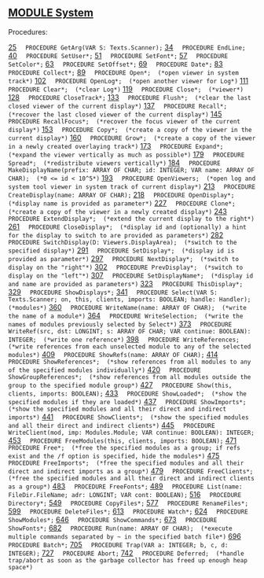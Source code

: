 
## [MODULE System](https://github.com/io-core/System/blob/main/System.Mod)

Procedures:

[25](https://github.com/io-core/System/blob/main/System.Mod#25) `  PROCEDURE GetArg(VAR S: Texts.Scanner);`
[34](https://github.com/io-core/System/blob/main/System.Mod#34) `  PROCEDURE EndLine;`
[40](https://github.com/io-core/System/blob/main/System.Mod#40) `  PROCEDURE SetUser*;`
[51](https://github.com/io-core/System/blob/main/System.Mod#51) `  PROCEDURE SetFont*;`
[57](https://github.com/io-core/System/blob/main/System.Mod#57) `  PROCEDURE SetColor*;`
[63](https://github.com/io-core/System/blob/main/System.Mod#63) `  PROCEDURE SetOffset*;`
[69](https://github.com/io-core/System/blob/main/System.Mod#69) `  PROCEDURE Date*;`
[83](https://github.com/io-core/System/blob/main/System.Mod#83) `  PROCEDURE Collect*;`
[89](https://github.com/io-core/System/blob/main/System.Mod#89) `  PROCEDURE Open*;  (*open viewer in system track*)`
[102](https://github.com/io-core/System/blob/main/System.Mod#102) `  PROCEDURE OpenLog*;  (*open another viewer for Log*)`
[111](https://github.com/io-core/System/blob/main/System.Mod#111) `  PROCEDURE Clear*;  (*clear Log*)`
[119](https://github.com/io-core/System/blob/main/System.Mod#119) `  PROCEDURE Close*;  (*viewer*)`
[128](https://github.com/io-core/System/blob/main/System.Mod#128) `  PROCEDURE CloseTrack*;`
[133](https://github.com/io-core/System/blob/main/System.Mod#133) `  PROCEDURE Flush*;  (*clear the last closed viewer of the current display*)`
[137](https://github.com/io-core/System/blob/main/System.Mod#137) `  PROCEDURE Recall*;  (*recover the last closed viewer of the current display*)`
[145](https://github.com/io-core/System/blob/main/System.Mod#145) `  PROCEDURE RecallFocus*;  (*recover the focus viewer of the current display*)`
[153](https://github.com/io-core/System/blob/main/System.Mod#153) `  PROCEDURE Copy*;  (*create a copy of the viewer in the current display*)`
[160](https://github.com/io-core/System/blob/main/System.Mod#160) `  PROCEDURE Grow*;  (*create a copy of the viewer in a newly created overlaying track*)`
[173](https://github.com/io-core/System/blob/main/System.Mod#173) `  PROCEDURE Expand*;  (*expand the viewer vertically as much as possible*)`
[179](https://github.com/io-core/System/blob/main/System.Mod#179) `  PROCEDURE Spread*;  (*redistribute viewers vertically*)`
[184](https://github.com/io-core/System/blob/main/System.Mod#184) `  PROCEDURE MakeDisplayName(prefix: ARRAY OF CHAR; id: INTEGER; VAR name: ARRAY OF CHAR);  (*0 <= id < 10^5*)`
[193](https://github.com/io-core/System/blob/main/System.Mod#193) `  PROCEDURE OpenViewers;  (*open log and system tool viewer in system track of current display*)`
[213](https://github.com/io-core/System/blob/main/System.Mod#213) `  PROCEDURE CreateDisplay(name: ARRAY OF CHAR);`
[218](https://github.com/io-core/System/blob/main/System.Mod#218) `  PROCEDURE OpenDisplay*;  (*display name is provided as parameter*)`
[227](https://github.com/io-core/System/blob/main/System.Mod#227) `  PROCEDURE Clone*;  (*create a copy of the viewer in a newly created display*)`
[243](https://github.com/io-core/System/blob/main/System.Mod#243) `  PROCEDURE ExtendDisplay*;  (*extend the current display to the right*)`
[261](https://github.com/io-core/System/blob/main/System.Mod#261) `  PROCEDURE CloseDisplay*;  (*display id and (optionally) a hint for the display to switch to are provided as parameters*)`
[282](https://github.com/io-core/System/blob/main/System.Mod#282) `  PROCEDURE SwitchDisplay(D: Viewers.DisplayArea);  (*switch to the specified display*)`
[291](https://github.com/io-core/System/blob/main/System.Mod#291) `  PROCEDURE SetDisplay*;  (*display id is provided as parameter*)`
[297](https://github.com/io-core/System/blob/main/System.Mod#297) `  PROCEDURE NextDisplay*;  (*switch to display on the "right"*)`
[302](https://github.com/io-core/System/blob/main/System.Mod#302) `  PROCEDURE PrevDisplay*;  (*switch to display on the "left"*)`
[307](https://github.com/io-core/System/blob/main/System.Mod#307) `  PROCEDURE SetDisplayName*;  (*display id and name are provided as parameters*)`
[323](https://github.com/io-core/System/blob/main/System.Mod#323) `  PROCEDURE ThisDisplay*;`
[329](https://github.com/io-core/System/blob/main/System.Mod#329) `  PROCEDURE ShowDisplays*;`
[341](https://github.com/io-core/System/blob/main/System.Mod#341) `  PROCEDURE Select(VAR S: Texts.Scanner; on, this, clients, imports: BOOLEAN; handle: Handler);  (*modules*)`
[360](https://github.com/io-core/System/blob/main/System.Mod#360) `  PROCEDURE WriteName(name: ARRAY OF CHAR);  (*write the name of a module*)`
[364](https://github.com/io-core/System/blob/main/System.Mod#364) `  PROCEDURE WriteSelection;  (*write the names of modules previously selected by Select*)`
[373](https://github.com/io-core/System/blob/main/System.Mod#373) `  PROCEDURE WriteRef(src, dst: LONGINT; s: ARRAY OF CHAR; VAR continue: BOOLEAN): INTEGER;  (*write one reference*)`
[398](https://github.com/io-core/System/blob/main/System.Mod#398) `  PROCEDURE WriteReferences;  (*write references from each unselected module to any of the selected modules*)`
[409](https://github.com/io-core/System/blob/main/System.Mod#409) `  PROCEDURE ShowRefs(name: ARRAY OF CHAR);`
[414](https://github.com/io-core/System/blob/main/System.Mod#414) `  PROCEDURE ShowReferences*;  (*show references from all modules to any of the specified modules individually*)`
[420](https://github.com/io-core/System/blob/main/System.Mod#420) `  PROCEDURE ShowGroupReferences*;  (*show references from all modules outside the group to the specified module group*)`
[427](https://github.com/io-core/System/blob/main/System.Mod#427) `  PROCEDURE Show(this, clients, imports: BOOLEAN);`
[433](https://github.com/io-core/System/blob/main/System.Mod#433) `  PROCEDURE ShowLoaded*;  (*show the specified modules if they are loaded*)`
[437](https://github.com/io-core/System/blob/main/System.Mod#437) `  PROCEDURE ShowImports*;  (*show the specified modules and all their direct and indirect imports*)`
[441](https://github.com/io-core/System/blob/main/System.Mod#441) `  PROCEDURE ShowClients*;  (*show the specified modules and all their direct and indirect clients*)`
[445](https://github.com/io-core/System/blob/main/System.Mod#445) `  PROCEDURE WriteClient(mod, imp: Modules.Module; VAR continue: BOOLEAN): INTEGER;`
[453](https://github.com/io-core/System/blob/main/System.Mod#453) `  PROCEDURE FreeModules(this, clients, imports: BOOLEAN);`
[471](https://github.com/io-core/System/blob/main/System.Mod#471) `  PROCEDURE Free*;  (*free the specified modules as a group; if refs exist and the /f option is specified, hide the modules*)`
[475](https://github.com/io-core/System/blob/main/System.Mod#475) `  PROCEDURE FreeImports*;  (*free the specified modules and all their direct and indirect imports as a group*)`
[479](https://github.com/io-core/System/blob/main/System.Mod#479) `  PROCEDURE FreeClients*;  (*free the specified modules and all their direct and indirect clients as a group*)`
[483](https://github.com/io-core/System/blob/main/System.Mod#483) `  PROCEDURE FreeFonts*;`
[489](https://github.com/io-core/System/blob/main/System.Mod#489) `  PROCEDURE List(name: FileDir.FileName; adr: LONGINT; VAR cont: BOOLEAN);`
[516](https://github.com/io-core/System/blob/main/System.Mod#516) `  PROCEDURE Directory*;`
[549](https://github.com/io-core/System/blob/main/System.Mod#549) `  PROCEDURE CopyFiles*;`
[577](https://github.com/io-core/System/blob/main/System.Mod#577) `  PROCEDURE RenameFiles*;`
[599](https://github.com/io-core/System/blob/main/System.Mod#599) `  PROCEDURE DeleteFiles*;`
[613](https://github.com/io-core/System/blob/main/System.Mod#613) `  PROCEDURE Watch*;`
[624](https://github.com/io-core/System/blob/main/System.Mod#624) `  PROCEDURE ShowModules*;`
[646](https://github.com/io-core/System/blob/main/System.Mod#646) `  PROCEDURE ShowCommands*;`
[673](https://github.com/io-core/System/blob/main/System.Mod#673) `  PROCEDURE ShowFonts*;`
[682](https://github.com/io-core/System/blob/main/System.Mod#682) `  PROCEDURE Run(name: ARRAY OF CHAR);  (*execute multiple commands separated by ~ in the specified batch file*)`
[696](https://github.com/io-core/System/blob/main/System.Mod#696) `  PROCEDURE Batch*;`
[705](https://github.com/io-core/System/blob/main/System.Mod#705) `  PROCEDURE Trap(VAR a: INTEGER; b, c, d: INTEGER);`
[727](https://github.com/io-core/System/blob/main/System.Mod#727) `  PROCEDURE Abort;`
[742](https://github.com/io-core/System/blob/main/System.Mod#742) `  PROCEDURE Deferred;  (*handle trap/abort as soon as the garbage collector has freed up enough heap space*)`
